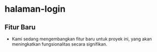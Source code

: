 # halaman-login

## Fitur Baru
- Kami sedang mengembangkan fitur baru untuk proyek ini, yang akan meningkatkan fungsionalitas secara signifikan.
